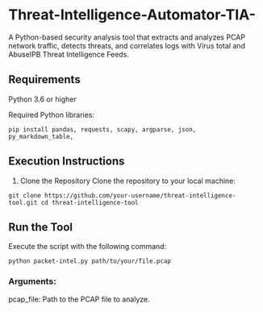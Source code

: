 # Threat-Intelligence-Automator-TIA-
A Python-based security analysis tool that extracts and analyzes PCAP network traffic, detects threats, and correlates logs with Virus total and AbuseIPB Threat Intelligence Feeds.

## Requirements
Python 3.6 or higher

Required Python libraries:   

`pip install pandas, requests, scapy, argparse, json, py_markdown_table, `

## Execution Instructions
1. Clone the Repository
Clone the repository to your local machine:   

`git clone https://github.com/your-username/threat-intelligence-tool.git
cd threat-intelligence-tool`

## Run the Tool
Execute the script with the following command:

`python packet-intel.py path/to/your/file.pcap`

### Arguments:
pcap_file: Path to the PCAP file to analyze.